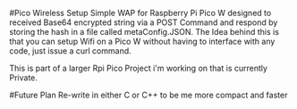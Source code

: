 #Pico Wireless Setup
Simple WAP for Raspberry Pi Pico W designed to received Base64 encrypted string via a POST Command and respond by storing the hash in a file called metaConfig.JSON.
The Idea behind this is that you can setup Wifi on a Pico W without having to interface with any code, just issue a curl command.

This is part of a larger Rpi Pico Project i'm working on that is currently Private.

#Future Plan
Re-write in either C or C++ to be me more compact and faster
